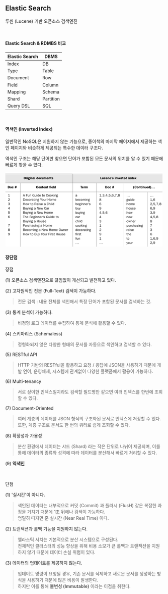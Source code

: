 ## Elastic Search
루씬 (Lucene) 기반 오픈소스 검색엔진

<br />

#### Elastic Search & RDMBS 비교
| Elastic Search | DBMS      |
| -------------- | --------- |
| Index          | DB        |
| Type           | Table     |
| Document       | Row       |
| Field          | Column    |
| Mapping        | Schema    |
| Shard          | Partition |
| Query DSL      | SQL       |

<br />

#### 역색인 (Inverted Index)

일반적인 NoSQL은 지원하지 않는 기능으로, 종이책의 마지막 페이지에서 제공하는 색인 페이지와 비슷하게 제공되는 특수한 데이터 구조다.

역색인 구조는 해당 단어만 찾으면 단어가 포함된 모든 문서의 위치를 알 수 있기 때문에 빠르게 찾을 수 있다.

<img src="../img/es1.png" width="500">


<br />

#### 장단점

장점

(1) 오픈소스 검색엔진으로 끊임없이 개선되고 발전하고 있다.

(2) 고차원적인 전문 (Full-Text) 검색이 가능하다.

> 전문 검색 : 내용 전체를 색인해서 특정 단어가 포함된 문서를 검색하는 것.

(3) 통계 분석이 가능하다.

> 비정형 로그 데이터를 수집하여 통계 분석에 활용할 수 있다.

(4) 스키마리스 (Schemaless)

> 정형화되지 않은 다양한 형태의 문서를 자동으로 색인하고 검색할 수 있다.

(5) RESTful API

> HTTP 기반의 RESTful을 활용하고 요청 / 응답에 JSON을 사용하기 때문에 개발 언어, 운영체제, 시스템에 관계없이 다양한 플랫폼에서 활용이 가능하다.

(6) Multi-tenancy

> 서로 상이한 인덱스일지라도 검색할 필드명만 같으면 여러 인덱스를 한번에 조회할 수 있다.

(7) Document-Oriented

> 여러 계층의 데이터를 JSON 형식의 구조화된 문서로 인덱스에 저장할 수 있다.  
> 또한, 계층 구조로 문서도 한 번의 쿼리로 쉽게 조회할 수 있다.

(8) 확장성과 가용성

> 분산 환경에서 데이터는 샤드 (Shard) 라는 작은 단위로 나뉘어 제공되며, 이를 통해 데이터의 종류와 성격에 따라 데이터를 분산해서 빠르게 처리할 수 있다.

(9) **역색인**

<br />

단점

(1) '실시간'이 아니다.

> 색인된 데이터는 내부적으로 커밋 (Commit) 과 플러시 (FlusH) 같은 복잡한 과정을 거치기 때문에 1초 뒤에나 검색이 가능하다.  
> 엄밀히 따지면 준 실시간 (Near Real Time) 이다.

(2) 트랜잭션과 롤백 기능을 지원하지 않는다.

> 엘라스틱 서치는 기본적으로 분산 시스템으로 구성된다.  
> 전체적인 클러스터의 성능 향상을 위해 비용 소모가 큰 롤백과 트랜잭션을 지원하지 않기 때문에 데이터 손실 위험이 있다.

(3) 데이터의 업데이트를 제공하지 않는다.

> 업데이트 명령이 요청될 경우, 기존 문서를 삭제하고 새로운 문서를 생성하는 방식을 사용하기 때문에 많은 비용이 발생한다.  
> 하지만 이를 통해 **불변성 (Immutable)** 이라는 이점을 취한다.